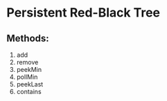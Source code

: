 # Persistent Red-Black Tree
## Methods:
 1. add
 2. remove
 3. peekMin
 4. pollMin
 5. peekLast
 6. contains
